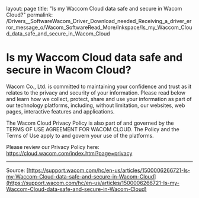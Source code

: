 layout: page
title: "Is my Waccom Cloud data safe and secure in Wacom Cloud?"
permalink: /Drivers__SoftwareWacom_Driver_Download_needed_Receiving_a_driver_error_message_o/Wacom_SoftwareRead_More/Inkspace/Is_my_Waccom_Cloud_data_safe_and_secure_in_Wacom_Cloud

# Is my Waccom Cloud data safe and secure in Wacom Cloud?

Wacom Co., Ltd. is committed to maintaining your confidence and trust as it relates to the privacy and security of your information. Please read below and learn how we collect, protect, share and use your information as part of our technology platforms, including, without limitation, our websites, web pages, interactive features and applications.


The Wacom Cloud Privacy Policy is also part of and governed by the TERMS OF USE AGREEMENT FOR WACOM CLOUD. The Policy and the Terms of Use apply to and govern your use of the platforms.


Please review our Privacy Policy here: https://cloud.wacom.com/index.html?page=privacy

---
Source: [https://support.wacom.com/hc/en-us/articles/1500006266721-Is-my-Waccom-Cloud-data-safe-and-secure-in-Wacom-Cloud](https://support.wacom.com/hc/en-us/articles/1500006266721-Is-my-Waccom-Cloud-data-safe-and-secure-in-Wacom-Cloud)
